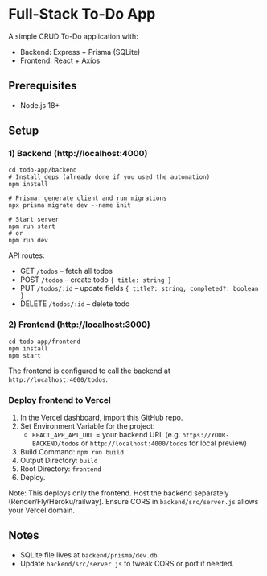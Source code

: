 # Full-Stack To-Do App

A simple CRUD To-Do application with:
- Backend: Express + Prisma (SQLite)
- Frontend: React + Axios

## Prerequisites
- Node.js 18+

## Setup

### 1) Backend (http://localhost:4000)

```
cd todo-app/backend
# Install deps (already done if you used the automation)
npm install

# Prisma: generate client and run migrations
npx prisma migrate dev --name init

# Start server
npm run start
# or
npm run dev
```

API routes:
- GET `/todos` – fetch all todos
- POST `/todos` – create todo `{ title: string }`
- PUT `/todos/:id` – update fields `{ title?: string, completed?: boolean }`
- DELETE `/todos/:id` – delete todo

### 2) Frontend (http://localhost:3000)

```
cd todo-app/frontend
npm install
npm start
```

The frontend is configured to call the backend at `http://localhost:4000/todos`.

### Deploy frontend to Vercel

1. In the Vercel dashboard, import this GitHub repo.
2. Set Environment Variable for the project:
   - `REACT_APP_API_URL` = your backend URL (e.g. `https://YOUR-BACKEND/todos` or `http://localhost:4000/todos` for local preview)
3. Build Command: `npm run build`
4. Output Directory: `build`
5. Root Directory: `frontend`
6. Deploy.

Note: This deploys only the frontend. Host the backend separately (Render/Fly/Heroku/railway). Ensure CORS in `backend/src/server.js` allows your Vercel domain.

## Notes
- SQLite file lives at `backend/prisma/dev.db`.
- Update `backend/src/server.js` to tweak CORS or port if needed.
